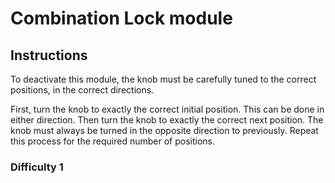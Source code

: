 # Combination Lock module

## Instructions

To deactivate this module, the knob must be carefully tuned to the correct positions, in the correct directions.

First, turn the knob to exactly the correct initial position. This can be done in either direction.
Then turn the knob to exactly the correct next position. The knob must always be turned in the opposite direction to previously.
Repeat this process for the required number of positions.

### Difficulty 1

